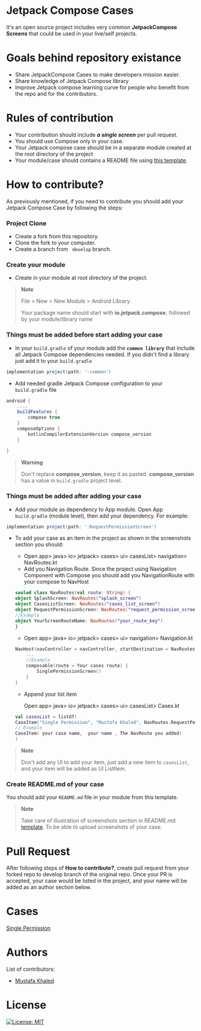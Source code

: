 # Jetpack Compose Cases 

It's an open source project includes very common **JetpackCompose Screens** that could be used in your live/self projects.

# Goals behind repository existance
- Share JetpackCompose Cases to make developers mission easier.
- Share knowledge of Jetpack Compose library
- Improve Jetpack compose learning curve for people who benefit from the repo and for the contributors.


# Rules of contribution

- Your contribution should include ***a single screen***  per pull request.
- You should use Compose only in your case.
- Your Jetpack compose case should be in a separate module created at the root directory of the project
- Your module/case should contains a README file using [this template](https://gist.github.com/MustafaKhaled/75c3d3e722fc60517744c247ffee30a6).

# How to contribute?

As previously mentioned, if you need to contribute you should add your Jetpack Compose Case by following the steps: 

 ### Project Clone
- Create a fork from this repository.
- Clone the fork to your computer.
- Create a branch from ``` develop``` branch.

### Create your module

- Create in your module at root directory of the project.

> **Note**
>
> File > New > New Module > Android Library 
>
> Your package name should start with **io.jetpack.compose.** followed by your module/library name

### Things must be added before start adding your case

- In your ``` build.gradle ``` of your module add the **```common library```** that include all Jetpack Compose dependencies needed. 
If you didn't find a library just add it to your ```build.gradle```

```gradle
implementation project(path: ':common')
```

- Add needed gradle Jetpack Compose configuration to your ```build.gradle``` file

```gradle
android {
    ....
    buildFeatures {
        compose true
    }
    composeOptions {
        kotlinCompilerExtensionVersion compose_version
    }
    
}

```

> **Warning**
>
> Don't replace **compose_version**, keep it as pasted. **compose_version** has a value in ```build.gradle``` project level.


### Things must be added after adding your case

- Add your module as dependency to App module. Open App ```build.gradle``` (module level), then add your dependency. For example: 

```gradle
implementation project(path: ':RequestPermissionScreen')
```

- To add your case as an item in the project as shown in the screenshots section you should: 

    * Open app> java> io> jetpack> cases> ui> casesList> navigation> NavRoutes.kt 
    * Add you Navigation Route. Since the project using Navigation Component with Compose you should add you NavigationRoute with your compose to NavHost


    ```kotlin
    sealed class NavRoutes(val route: String) {
    object SplashScreen: NavRoutes("splash_screen")
    object CasesListScreen: NavRoutes("cases_list_screen")
    object RequestPermissionScreen: NavRoutes("request_permission_screen")
    //Example
    object YourScreenRouteName: NavRoutes("your_route_key")
    }
    ```

    *   Open app> java> io> jetpack> cases> ui> navigation> Navigation.kt 

    ```kotlin
    NavHost(navController = navController, startDestination = NavRoutes.SplashScreen.route) {
        ...
        //Example
        composable(route = Your cases route) {
            SinglePermissionScreen()
        }
    }

    ```

    * Append your list item 

        Open app> java> io> jetpack> cases> ui> casesList> Cases.kt 

    ```kotlin 
    val casesList = listOf(
    CaseItem("Single Permission", "Mustafa Khaled", NavRoutes.RequestPermissionScreen.route),
    // Example
    CaseItem( your case name,  your name , The NavRoute you added)
    )
    ```

> **Note** 
>
> Don't add any UI to add your item, just add a new item to ```casesList```, and your item will be added as UI ListItem.

### Create README.md of your case

You should add your ```README.md``` file in your module from this template.

> **Note** 
>
> Take care of illustration of screenshots section in README.md [template](https://gist.github.com/MustafaKhaled/75c3d3e722fc60517744c247ffee30a6). To be able to upload screenshots of your case.


# Pull Request
After following steps of **How to contribute?**, create pull request from your forked repo to develop branch of the original repo.
Once your PR is accepted, your case would be listed in the project, and your name will be added as an author section below.

# Cases
[Single Permission](https://github.com/MustafaKhaled/JetpackComposeCases/tree/develop/RequestPermissionScreen)

# Authors

List of contributors: 

* [Mustafa Khaled](https://github.com/MustafaKhaled)

# License
[![License: MIT](https://img.shields.io/badge/License-MIT-yellow.svg)](https://opensource.org/licenses/MIT)
